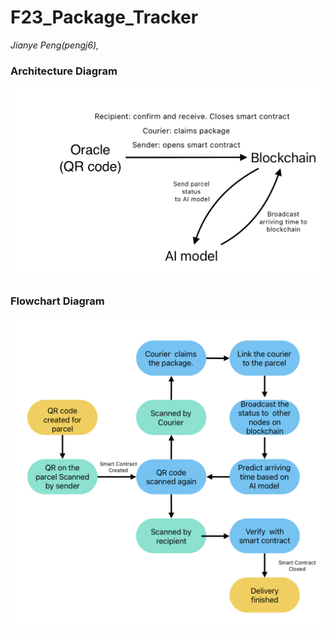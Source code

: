 # F23_Package_Tracker
*Jianye Peng(pengj6),*

### Architecture Diagram
![image](Assets/Architecture.png)

### Flowchart Diagram
![image](Assets/Flowchart.png)
